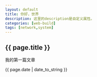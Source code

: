 ```yaml
---
layout: default
title: 你好，世界
description: 这里的description是自定义属性。
categories: [web-build]
tags: [network,system]
---
```

<h2>{{ page.title }}</h2>
<p>我的第一篇文章</p>
<p>{{ page.date | date_to_string }}</p>